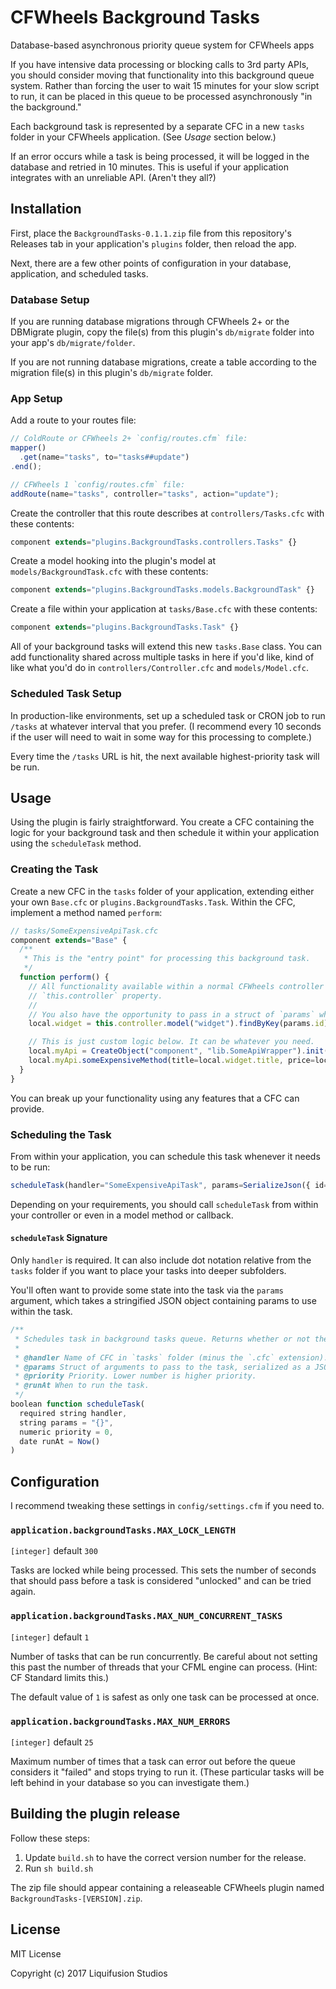 # CFWheels Background Tasks

Database-based asynchronous priority queue system for CFWheels apps

If you have intensive data processing or blocking calls to 3rd party APIs, you should consider moving that
functionality into this background queue system. Rather than forcing the user to wait 15 minutes for your
slow script to run, it can be placed in this queue to be processed asynchronously "in the background."

Each background task is represented by a separate CFC in a new `tasks` folder in your CFWheels application.
(See _Usage_ section below.)

If an error occurs while a task is being processed, it will be logged in the database and retried in 10
minutes. This is useful if your application integrates with an unreliable API. (Aren't they all?)

## Installation

First, place the `BackgroundTasks-0.1.1.zip` file from this repository's Releases tab in your application's
`plugins` folder, then reload the app.

Next, there are a few other points of configuration in your database, application, and scheduled tasks.

### Database Setup

If you are running database migrations through CFWheels 2+ or the DBMigrate plugin, copy the file(s) from this
plugin's `db/migrate` folder into your app's `db/migrate/folder`.

If you are not running database migrations, create a table according to the migration file(s) in this plugin's
`db/migrate` folder.

### App Setup

Add a route to your routes file:

```javascript
// ColdRoute or CFWheels 2+ `config/routes.cfm` file:
mapper()
  .get(name="tasks", to="tasks##update")
.end();

// CFWheels 1 `config/routes.cfm` file:
addRoute(name="tasks", controller="tasks", action="update");
```

Create the controller that this route describes at `controllers/Tasks.cfc` with these contents:

```javascript
component extends="plugins.BackgroundTasks.controllers.Tasks" {}
```

Create a model hooking into the plugin's model at `models/BackgroundTask.cfc` with these contents:

```javascript
component extends="plugins.BackgroundTasks.models.BackgroundTask" {}
```

Create a file within your application at `tasks/Base.cfc` with these contents:

```javascript
component extends="plugins.BackgroundTasks.Task" {}
```

All of your background tasks will extend this new `tasks.Base` class. You can add functionality shared across
multiple tasks in here if you'd like, kind of like what you'd do in `controllers/Controller.cfc` and
`models/Model.cfc`.

### Scheduled Task Setup

In production-like environments, set up a scheduled task or CRON job to run `/tasks` at whatever interval that
you prefer. (I recommend every 10 seconds if the user will need to wait in some way for this processing to
complete.)

Every time the `/tasks` URL is hit, the next available highest-priority task will be run.

## Usage

Using the plugin is fairly straightforward. You create a CFC containing the logic for your background task
and then schedule it within your application using the `scheduleTask` method.

### Creating the Task

Create a new CFC in the `tasks` folder of your application, extending either your own `Base.cfc` or
`plugins.BackgroundTasks.Task`. Within the CFC, implement a method named `perform`:

```javascript
// tasks/SomeExpensiveApiTask.cfc
component extends="Base" {
  /**
   * This is the "entry point" for processing this background task.
   */
  function perform() {
    // All functionality available within a normal CFWheels controller is available from the
    // `this.controller` property.
    //
    // You also have the opportunity to pass in a struct of `params` when you schedule this task.
    local.widget = this.controller.model("widget").findByKey(params.id);

    // This is just custom logic below. It can be whatever you need.
    local.myApi = CreateObject("component", "lib.SomeApiWrapper").init(application.SOME_API_KEY);
    local.myApi.someExpensiveMethod(title=local.widget.title, price=local.widget.price);
  }
}
```

You can break up your functionality using any features that a CFC can provide.

### Scheduling the Task

From within your application, you can schedule this task whenever it needs to be run:

```javascript
scheduleTask(handler="SomeExpensiveApiTask", params=SerializeJson({ id=widget.key() }));
```

Depending on your requirements, you should call `scheduleTask` from within your controller or even in a
model method or callback.

#### `scheduleTask` Signature

Only `handler` is required. It can also include dot notation relative from the `tasks` folder if you want to
place your tasks into deeper subfolders.

You'll often want to provide some state into the task via the `params` argument, which takes a stringified
JSON object containing params to use within the task.

```javascript
/**
 * Schedules task in background tasks queue. Returns whether or not the task was scheduled successfully.
 *
 * @handler Name of CFC in `tasks` folder (minus the `.cfc` extension).
 * @params Struct of arguments to pass to the task, serialized as a JSON object string.
 * @priority Priority. Lower number is higher priority.
 * @runAt When to run the task.
 */
boolean function scheduleTask(
  required string handler,
  string params = "{}",
  numeric priority = 0,
  date runAt = Now()
)
```

## Configuration

I recommend tweaking these settings in `config/settings.cfm` if you need to.

### `application.backgroundTasks.MAX_LOCK_LENGTH`

`[integer]` default `300`

Tasks are locked while being processed. This sets the number of seconds that should pass before a task
is considered "unlocked" and can be tried again.

### `application.backgroundTasks.MAX_NUM_CONCURRENT_TASKS`

`[integer]` default `1`

Number of tasks that can be run concurrently. Be careful about not setting this past the number of
threads that your CFML engine can process. (Hint: CF Standard limits this.)

The default value of `1` is safest as only one task can be processed at once.

### `application.backgroundTasks.MAX_NUM_ERRORS`

`[integer]` default `25`

Maximum number of times that a task can error out before the queue considers it "failed" and stops
trying to run it. (These particular tasks will be left behind in your database so you can investigate
them.)

## Building the plugin release

Follow these steps:

1.  Update `build.sh` to have the correct version number for the release.
2.  Run `sh build.sh`

The zip file should appear containing a releaseable CFWheels plugin named `BackgroundTasks-[VERSION].zip`.

## License

MIT License

Copyright (c) 2017 Liquifusion Studios
